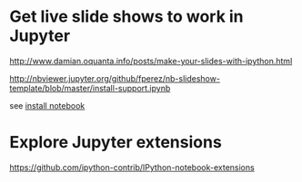 # Get live slide shows to work in Jupyter

http://www.damian.oquanta.info/posts/make-your-slides-with-ipython.html

http://nbviewer.jupyter.org/github/fperez/nb-slideshow-template/blob/master/install-support.ipynb

see [install notebook](_tools/jupyter-installl-slideshow.ipynb)

# Explore Jupyter extensions

https://github.com/ipython-contrib/IPython-notebook-extensions
